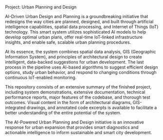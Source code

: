 Project: Urban Planning and Design

AI-Driven Urban Design and Planning is a groundbreaking initiative that redesigns the way cities are planned, designed, and built through artificial intelligence capabilities, spatial data processing, and Internet of Things (IoT) technology. This smart system utilizes sophisticated AI models to help develop optimal urban plans, offer real-time IoT-linked infrastructure insights, and enable safe, scalable urban planning procedures.

At its essence, the system combines spatial data analysis, GIS (Geographic Information System), and principles of architectural design to create intelligent, data-backed suggestions for urban development. The last process in the pipeline uses AI-based algorithms to suggest efficient design options, study urban behavior, and respond to changing conditions through continuous IoT-enabled monitoring.

This repository consists of an extensive summary of the finished project, including system demonstrations, extensive documentation, technical performance reports, major features of the codebase, and thorough test outcomes. Visual content in the form of architectural diagrams, GIS-integrated drawings, and annotated code excerpts is available to facilitate a better understanding of the entire potential of the system.

The AI-Powered Urban Planning and Design initiative is an innovative response for urban expansion that provides smart diagnostics and actionable intelligence to inform sustainable and smart city development.
